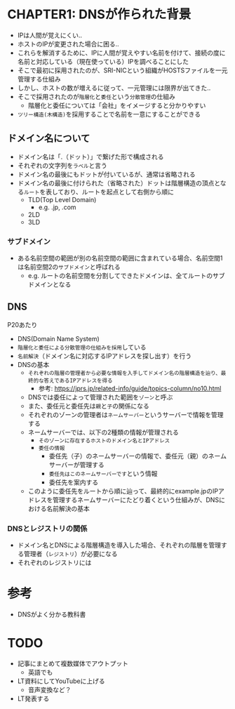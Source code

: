 # CHAPTER1: DNSが作られた背景

- IPは人間が覚えにくい..
- ホストのIPが変更された場合に困る..
- これらを解消するために、IPに人間が覚えやすい名前を付けて、接続の度に名前と対応している（現在使っている）IPを調べることにした
- そこで最初に採用されたのが、SRI-NICという組織がHOSTSファイルを一元管理する仕組み
- しかし、ホストの数が増えるに従って、一元管理には限界が出てきた..
- そこで採用されたのが`階層化`と`委任`という`分散管理`の仕組み
    - 階層化と委任については「会社」をイメージすると分かりやすい
- `ツリー構造(木構造)`を採用することで名前を一意にすることができる

## ドメイン名について

- ドメイン名は「.（ドット）」で繋げた形で構成される
- それぞれの文字列を`ラベル`と言う
- ドメイン名の最後にもドットが付いているが、通常は省略される
- ドメイン名の最後に付けられた（省略された）ドットは階層構造の頂点となる`ルート`を表しており、ルートを起点として右側から順に
    - TLD(Top Level Domain)
        - e.g. .jp, .com
    - 2LD
    - 3LD

### サブドメイン

- ある名前空間の範囲が別の名前空間の範囲に含まれている場合、名前空間1は名前空間2の`サブドメイン`と呼ばれる
    - e.g. ルートの名前空間を分割してできたドメインは、全てルートのサブドメインとなる

## DNS

P20あたり

- DNS(Domain Name System)
- `階層化と委任による分散管理の仕組みを採用`している
- `名前解決`（ドメイン名に対応するIPアドレスを探し出す）を行う
- DNSの基本
    - `それぞれの階層の管理者から必要な情報を入手してドメイン名の階層構造を辿り、最終的な答えであるIPアドレスを得る`
        - 参考: https://jprs.jp/related-info/guide/topics-column/no10.html
    - DNSでは委任によって管理された範囲を`ゾーン`と呼ぶ
    - また、委任元と委任先は`親`と`子`の関係になる
    - それぞれのゾーンの管理者は`ネームサーバー`というサーバーで情報を管理する
    - ネームサーバーでは、以下の2種類の情報が管理される
        - `そのゾーンに存在するホストのドメイン名とIPアドレス`
        - `委任の情報`
            - 委任先（子）のネームサーバーの情報で、委任元（親）のネームサーバーが管理する
            - `委任先はこのネームサーバーです`という情報
            - 委任先を案内する
    - このように委任先をルートから順に辿って、最終的にexample.jpのIPアドレスを管理するネームサーバーにたどり着くという仕組みが、DNSにおける名前解決の基本

### DNSとレジストリの関係

- ドメイン名とDNSによる階層構造を導入した場合、それぞれの階層を管理する管理者（`レジストリ`）が必要になる
- それぞれのレジストリには

# 参考

- DNSがよく分かる教科書

# TODO

- 記事にまとめて複数媒体でアウトプット
    - 英語でも
- LT資料にしてYouTubeに上げる
    - 音声変換など？
- LT発表する